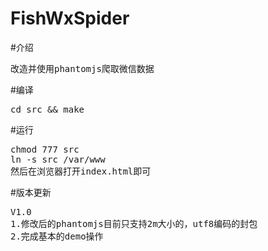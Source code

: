 FishWxSpider
============

#介绍
<pre>
改造并使用phantomjs爬取微信数据
</pre>

#编译
<pre>
cd src && make
</pre>

#运行
<pre>
chmod 777 src
ln -s src /var/www
然后在浏览器打开index.html即可
</pre>

#版本更新
<pre>
V1.0
1.修改后的phantomjs目前只支持2m大小的，utf8编码的封包
2.完成基本的demo操作
</pre>
